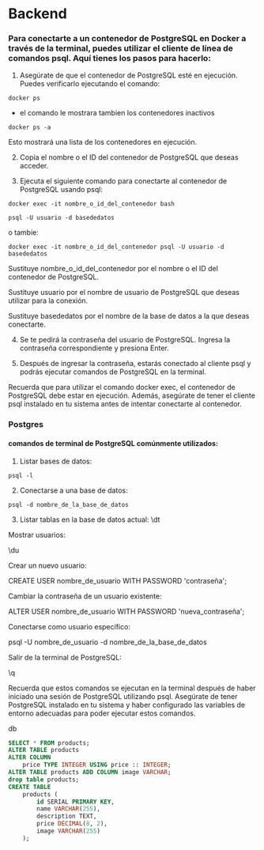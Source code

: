 # Backend


### Para conectarte a un contenedor de PostgreSQL en Docker a través de la terminal, puedes utilizar el cliente de línea de comandos psql. Aquí tienes los pasos para hacerlo:

1. Asegúrate de que el contenedor de PostgreSQL esté en ejecución. Puedes verificarlo ejecutando el comando:

```shell
docker ps
```
- el comando le mostrara tambien los contenedores inactivos
```shell
docker ps -a
```
Esto mostrará una lista de los contenedores en ejecución.

2. Copia el nombre o el ID del contenedor de PostgreSQL que deseas acceder.

3. Ejecuta el siguiente comando para conectarte al contenedor de PostgreSQL usando psql:

```shell
docker exec -it nombre_o_id_del_contenedor bash
```

```shell
psql -U usuario -d basededatos
```

o tambie:
```shell
docker exec -it nombre_o_id_del_contenedor psql -U usuario -d basededatos
```

Sustituye nombre_o_id_del_contenedor por el nombre o el ID del contenedor de PostgreSQL.

Sustituye usuario por el nombre de usuario de PostgreSQL que deseas utilizar para la conexión.

Sustituye basededatos por el nombre de la base de datos a la que deseas conectarte.

4. Se te pedirá la contraseña del usuario de PostgreSQL. Ingresa la contraseña correspondiente y presiona Enter.

5.  Después de ingresar la contraseña, estarás conectado al cliente psql y podrás ejecutar comandos de PostgreSQL en la terminal.

Recuerda que para utilizar el comando docker exec, el contenedor de PostgreSQL debe estar en ejecución. Además, asegúrate de tener el cliente psql instalado en tu sistema antes de intentar conectarte al contenedor.


### Postgres

#### comandos de terminal de PostgreSQL comúnmente utilizados:

1. Listar bases de datos:
```shell
psql -l
```

2. Conectarse a una base de datos:
```shell
psql -d nombre_de_la_base_de_datos
```


3. Listar tablas en la base de datos actual:
\dt


Mostrar usuarios:


\du


Crear un nuevo usuario:



CREATE USER nombre_de_usuario WITH PASSWORD 'contraseña';

Cambiar la contraseña de un usuario existente:


ALTER USER nombre_de_usuario WITH PASSWORD 'nueva_contraseña';

Conectarse como usuario específico:


psql -U nombre_de_usuario -d nombre_de_la_base_de_datos

Salir de la terminal de PostgreSQL:


\q


Recuerda que estos comandos se ejecutan en la terminal después de haber iniciado una sesión de PostgreSQL utilizando psql. Asegúrate de tener PostgreSQL instalado en tu sistema y haber configurado las variables de entorno adecuadas para poder ejecutar estos comandos.


db
```sql
SELECT * FROM products;
ALTER TABLE products
ALTER COLUMN
    price TYPE INTEGER USING price :: INTEGER;
ALTER TABLE products ADD COLUMN image VARCHAR;
drop table products;
CREATE TABLE
    products (
        id SERIAL PRIMARY KEY,
        name VARCHAR(255),
        description TEXT,
        price DECIMAL(8, 2),
        image VARCHAR(255)
    );
```
